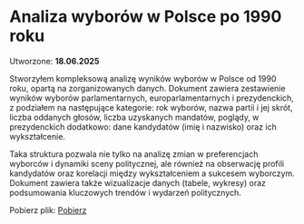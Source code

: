 # Analiza wyborów w Polsce po 1990 roku

Utworzone: **18.06.2025**

Stworzyłem kompleksową analizę wyników wyborów w Polsce od 1990 roku, opartą na zorganizowanych danych. Dokument zawiera zestawienie wyników wyborów parlamentarnych, europarlamentarnych i prezydenckich, z podziałem na następujące kategorie: rok wyborów, nazwa partii i jej skrót, liczba oddanych głosów, liczba uzyskanych mandatów, poglądy, w prezydenckich dodatkowo: dane kandydatów (imię i nazwisko) oraz ich wykształcenie.

Taka struktura pozwala nie tylko na analizę zmian w preferencjach wyborców i dynamiki sceny politycznej, ale również na obserwację profili kandydatów oraz korelacji między wykształceniem a sukcesem wyborczym. Dokument zawiera także wizualizacje danych (tabele, wykresy) oraz podsumowania kluczowych trendów i wydarzeń politycznych. 

Pobierz plik:
[Pobierz](wybory.xlsx)
